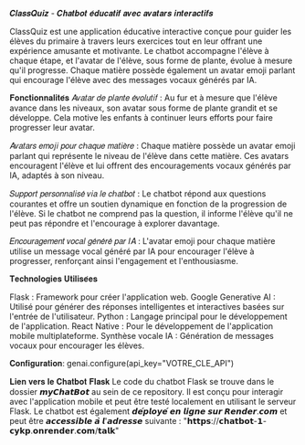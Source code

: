 𝑪𝒍𝒂𝒔𝒔𝑸𝒖𝒊𝒛 - 𝑪𝒉𝒂𝒕𝒃𝒐𝒕 𝒆́𝒅𝒖𝒄𝒂𝒕𝒊𝒇 𝒂𝒗𝒆𝒄 𝒂𝒗𝒂𝒕𝒂𝒓𝒔 𝒊𝒏𝒕𝒆𝒓𝒂𝒄𝒕𝒊𝒇𝒔

ClassQuiz est une application éducative interactive conçue pour guider les élèves du primaire à travers leurs exercices tout en leur offrant une expérience amusante et motivante. Le chatbot accompagne l'élève à chaque étape, et l'avatar de l'élève, sous forme de plante, évolue à mesure qu'il progresse. Chaque matière possède également un avatar emoji parlant qui encourage l'élève avec des messages vocaux générés par IA.

𝐅𝐨𝐧𝐜𝐭𝐢𝐨𝐧𝐧𝐚𝐥𝐢𝐭𝐞́𝐬
𝐴𝑣𝑎𝑡𝑎𝑟 𝑑𝑒 𝑝𝑙𝑎𝑛𝑡𝑒 𝑒́𝑣𝑜𝑙𝑢𝑡𝑖𝑓 : Au fur et à mesure que l'élève avance dans les niveaux, son avatar sous forme de plante grandit et se développe. Cela motive les enfants à continuer leurs efforts pour faire progresser leur avatar.

𝐴𝑣𝑎𝑡𝑎𝑟𝑠 𝑒𝑚𝑜𝑗𝑖 𝑝𝑜𝑢𝑟 𝑐ℎ𝑎𝑞𝑢𝑒 𝑚𝑎𝑡𝑖𝑒̀𝑟𝑒 : Chaque matière possède un avatar emoji parlant qui représente le niveau de l'élève dans cette matière. Ces avatars encouragent l'élève et lui offrent des encouragements vocaux générés par IA, adaptés à son niveau.

𝑆𝑢𝑝𝑝𝑜𝑟𝑡 𝑝𝑒𝑟𝑠𝑜𝑛𝑛𝑎𝑙𝑖𝑠𝑒́ 𝑣𝑖𝑎 𝑙𝑒 𝑐ℎ𝑎𝑡𝑏𝑜𝑡 : Le chatbot répond aux questions courantes et offre un soutien dynamique en fonction de la progression de l'élève. Si le chatbot ne comprend pas la question, il informe l'élève qu'il ne peut pas répondre et l'encourage à explorer davantage.

𝐸𝑛𝑐𝑜𝑢𝑟𝑎𝑔𝑒𝑚𝑒𝑛𝑡 𝑣𝑜𝑐𝑎𝑙 𝑔𝑒́𝑛𝑒́𝑟𝑒́ 𝑝𝑎𝑟 𝐼𝐴 : L'avatar emoji pour chaque matière utilise un message vocal généré par IA pour encourager l'élève à progresser, renforçant ainsi l'engagement et l'enthousiasme.

𝐓𝐞𝐜𝐡𝐧𝐨𝐥𝐨𝐠𝐢𝐞𝐬 𝐔𝐭𝐢𝐥𝐢𝐬𝐞́𝐞𝐬

Flask : Framework pour créer l'application web.
Google Generative AI : Utilisé pour générer des réponses intelligentes et interactives basées sur l'entrée de l'utilisateur.
Python : Langage principal pour le développement de l'application.
React Native : Pour le développement de l'application mobile multiplateforme.
Synthèse vocale IA : Génération de messages vocaux pour encourager les élèves.

𝐂𝐨𝐧𝐟𝐢𝐠𝐮𝐫𝐚𝐭𝐢𝐨𝐧:
genai.configure(api_key="VOTRE_CLE_API")

𝐋𝐢𝐞𝐧 𝐯𝐞𝐫𝐬 𝐥𝐞 𝐂𝐡𝐚𝐭𝐛𝐨𝐭 𝐅𝐥𝐚𝐬𝐤
Le code du chatbot Flask se trouve dans le dossier 𝙢𝙮𝘾𝙝𝙖𝙩𝘽𝙤𝙩 au sein de ce repository. Il est conçu pour interagir avec l'application mobile et peut être testé localement en utilisant le serveur Flask. Le chatbot est également 𝙙𝙚́𝙥𝙡𝙤𝙮𝙚́ 𝙚𝙣 𝙡𝙞𝙜𝙣𝙚 𝙨𝙪𝙧 𝙍𝙚𝙣𝙙𝙚𝙧.𝙘𝙤𝙢 et peut être 𝙖𝙘𝙘𝙚𝙨𝙨𝙞𝙗𝙡𝙚 𝙖̀ 𝙡'𝙖𝙙𝙧𝙚𝙨𝙨𝙚 suivante : "𝗵𝘁𝘁𝗽𝘀://𝗰𝗵𝗮𝘁𝗯𝗼𝘁-𝟭-𝗰𝘆𝗸𝗽.𝗼𝗻𝗿𝗲𝗻𝗱𝗲𝗿.𝗰𝗼𝗺/𝘁𝗮𝗹𝗸"
